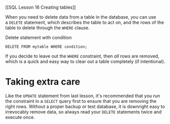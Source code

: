 
[[SQL Lesson 16 Creating tables]]

When you need to delete data from a table in the database, you can use a `DELETE` statement, which describes the table to act on, and the rows of the table to delete through the `WHERE` clause.

Delete statement with condition

`DELETE FROM mytable WHERE condition;`

If you decide to leave out the `WHERE` constraint, then _all_ rows are removed, which is a quick and easy way to clear out a table completely (if intentional).

# Taking extra care

Like the `UPDATE` statement from last lesson, it's recommended that you run the constraint in a `SELECT` query first to ensure that you are removing the right rows. Without a proper backup or test database, it is downright easy to irrevocably remove data, so always read your `DELETE` statements twice and execute once.
